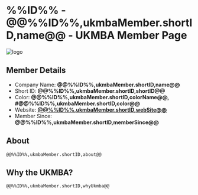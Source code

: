 # %%ID%% - @@%%ID%%,ukmbaMember.shortID,name@@ - UKMBA Member Page</title>
![logo](UKMBA-%%ID%%-Logo-600.png)
## Member Details
* Company Name: <b>@@%%ID%%,ukmbaMember.shortID,name@@ </b>
* Short ID: <b>@@%%ID%%,ukmbaMember.shortID,shortID@@</b> 
* Color: <b>@@%%ID%%,ukmbaMember.shortID,colorName@@, #@@%%ID%%,ukmbaMember.shortID,color@@</b>
* Website: <b><a href="@@%%ID%%,ukmbaMember.shortID,webSite@@">@@%%ID%%,ukmbaMember.shortID,webSite@@</a></b>
* Member Since: <b>@@%%ID%%,ukmbaMember.shortID,memberSince@@</b>
## About
	@@%%ID%%,ukmbaMember.shortID,about@@
## Why the UKMBA?
	@@%%ID%%,ukmbaMember.shortID,whyUkmba@@

